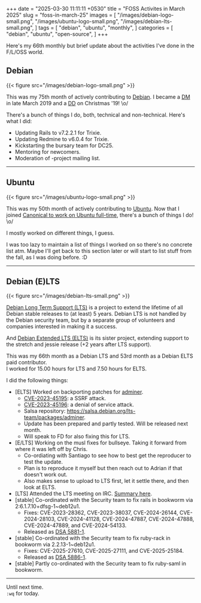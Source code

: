+++
date = "2025-03-30 11:11:11 +0530"
title = "FOSS Activites in March 2025"
slug = "foss-in-march-25"
images = [
    "/images/debian-logo-small.png",
    "/images/ubuntu-logo-small.png",
    "/images/debian-lts-small.png",
]
tags = [
    "debian",
    "ubuntu",
    "monthly",
]
categories = [
    "debian",
    "ubuntu",
    "open-source",
]
+++

Here's my 66th monthly but brief update about the activities I've done in the F/L/OSS world.

## Debian
{{< figure src="/images/debian-logo-small.png" >}}

This was my 75th month of actively contributing to [Debian](https://www.debian.org/).
I became a [DM](https://wiki.debian.org/DebianMaintainer) in late March 2019 and a [DD](https://wiki.debian.org/DebianDeveloper) on Christmas '19! \o/

There's a bunch of things I do, both, technical and non-technical. Here's what I did:

- Updating Rails to v7.2.2.1 for Trixie.
- Updating Redmine to v6.0.4 for Trixie.
- Kickstarting the bursary team for DC25.
- Mentoring for newcomers.
- Moderation of -project mailing list.

---

## Ubuntu
{{< figure src="/images/ubuntu-logo-small.png" >}}

This was my 50th month of actively contributing to [Ubuntu](https://ubuntu.com/about).
Now that I joined [Canonical to work on Ubuntu full-time](https://utkarsh2102.org/posts/hello-canonical/), there's a bunch of things I do! \o/

I mostly worked on different things, I guess.

I was too lazy to maintain a list of things I worked on so there's
no concrete list atm. Maybe I'll get back to this section later or
will start to list stuff from the fall, as I was doing before. :D

---

## Debian (E)LTS
{{< figure src="/images/debian-lts-small.png" >}}

[Debian Long Term Support (LTS)](https://www.freexian.com/en/services/debian-lts.html) is a project to extend the lifetime of all Debian stable releases to (at least) 5 years. Debian LTS is not handled by the Debian security team, but by a separate group of volunteers and companies interested in making it a success.  

And [Debian Extended LTS (ELTS)](https://deb.freexian.com/extended-lts) is its sister project, extending support to the stretch and jessie release (+2 years after LTS support).

This was my 66th month as a Debian LTS and 53rd month as a Debian ELTS paid contributor.  
I worked for 15.00 hours for LTS and 7.50 hours for ELTS.

I did the following things:

- [ELTS] Worked on backporting patches for [adminer](https://tracker.debian.org/pkg/adminer).  
  - [CVE-2023-45195](https://security-tracker.debian.org/tracker/CVE-2023-45195): a SSRF attack.
  - [CVE-2023-45196](https://security-tracker.debian.org/tracker/CVE-2023-45196): a denial of service attack.
  - Salsa repository: https://salsa.debian.org/lts-team/packages/adminer.
  - Update has been prepared and partly tested. Will be released next month.
  - Will speak to FD for also fixing this for LTS.
- [E/LTS] Working on the musl fixes for bullseye. Taking it forward from where it was left off by Chris.
  - Co-ordiating with Santiago to see how to best get the reproducer to test the update.
  - Plan is to reproduce it myself but then reach out to Adrian if that doesn't work out.
  - Also makes sense to upload to LTS first, let it settle there, and then look at ELTS.
- [LTS] Attended the LTS meeting on IRC. [Summary here](https://meetbot.debian.net/debian-lts/2025/debian-lts.2025-03-27-14.00.html).
- [stable] Co-ordinated with the Security team to fix rails in bookworm via 2:6.1.7.10+dfsg-1~deb12u1.
  - Fixes: CVE-2023-28362, CVE-2023-38037, CVE-2024-26144, CVE-2024-28103, CVE-2024-41128, CVE-2024-47887, CVE-2024-47888, CVE-2024-47889, and CVE-2024-54133.
  - Released as [DSA 5881-1](https://lists.debian.org/debian-security-announce/2025/msg00043.html).
- [stable] Co-ordinated with the Security team to fix ruby-rack in bookworm via 2.2.13-1~deb12u1.
  - Fixes: CVE-2025-27610, CVE-2025-27111, and CVE-2025-25184.
  - Released as [DSA 5886-1](https://lists.debian.org/debian-security-announce/2025/msg00048.html).
- [stable] Partly co-ordinated with the Security team to fix ruby-saml in bookworm.

---

Until next time.  
`:wq` for today.
